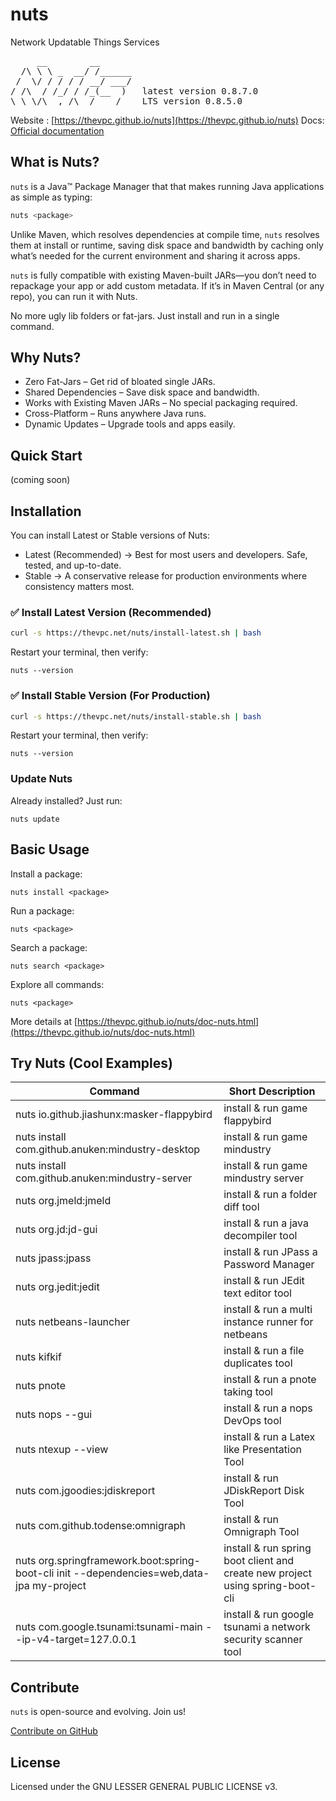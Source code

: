 # nuts
Network Updatable Things Services
<pre>
     __        __    
  /\ \ \ _  __/ /______
 /  \/ / / / / __/ ___/
/ /\  / /_/ / /_(__  )   latest version 0.8.7.0 
\_\ \/\__,_/\__/____/    LTS version 0.8.5.0 
</pre>

Website : [https://thevpc.github.io/nuts](https://thevpc.github.io/nuts)
Docs: [Official documentation](https://thevpc.github.io/nuts/doc-nuts.html)

## What is Nuts?

```nuts``` is a Java™ Package Manager that that makes running Java applications as simple as typing:

```bash
nuts <package>
```

Unlike Maven, which resolves dependencies at compile time, ```nuts``` resolves them at install or runtime, saving disk space and bandwidth by caching only what’s needed for the current environment and sharing it across apps.

```nuts``` is fully compatible with existing Maven-built JARs—you don’t need to repackage your app or add custom metadata. If it’s in Maven Central (or any repo), you can run it with Nuts.

No more ugly lib folders or fat-jars. Just install and run in a single command.

## Why Nuts?

- Zero Fat-Jars – Get rid of bloated single JARs.
- Shared Dependencies – Save disk space and bandwidth.
- Works with Existing Maven JARs – No special packaging required.
- Cross-Platform – Runs anywhere Java runs.
- Dynamic Updates – Upgrade tools and apps easily.

## Quick Start
(coming soon)

## Installation

You can install Latest or Stable versions of Nuts:
- Latest (Recommended) → Best for most users and developers. Safe, tested, and up-to-date.
- Stable → A conservative release for production environments where consistency matters most.

### ✅ Install Latest Version (Recommended)

```bash
curl -s https://thevpc.net/nuts/install-latest.sh | bash
```

Restart your terminal, then verify:

```
nuts --version
```

### ✅ Install Stable Version (For Production)

```bash
curl -s https://thevpc.net/nuts/install-stable.sh | bash
```

Restart your terminal, then verify:

```
nuts --version
```

### Update Nuts
Already installed? Just run:

```
nuts update
```

## Basic Usage

Install a package:

```
nuts install <package>
```

Run a package:

```
nuts <package>
```

Search a package:

```
nuts search <package>
```

Explore all commands:

```
nuts <package>
```

More details at [https://thevpc.github.io/nuts/doc-nuts.html](https://thevpc.github.io/nuts/doc-nuts.html)


## Try Nuts (Cool Examples)



| Command                                                                                    | Short Description                                                             |
|--------------------------------------------------------------------------------------------|-------------------------------------------------------------------------------|
| nuts io.github.jiashunx:masker-flappybird                                                  | install & run game flappybird                                                 |
| nuts install com.github.anuken:mindustry-desktop                                           | install & run game mindustry                                                  |
| nuts install com.github.anuken:mindustry-server                                            | install & run game mindustry server                                           |
| nuts org.jmeld:jmeld                                                                       | install & run a folder diff tool                                              |
| nuts org.jd:jd-gui                                                                         | install & run a java decompiler tool                                          |
| nuts jpass:jpass                                                                           | install & run JPass a Password Manager                                        |
| nuts org.jedit:jedit                                                                       | install & run JEdit text editor tool                                          |
| nuts netbeans-launcher                                                                     | install & run a multi instance runner for netbeans                            |
| nuts kifkif                                                                                | install & run a file duplicates tool                                          |
| nuts pnote                                                                                 | install & run a pnote taking tool                                             |
| nuts nops  --gui                                                                           | install & run a nops DevOps tool                                              |
| nuts ntexup --view                                                                         | install & run a Latex like Presentation Tool                                  |
| nuts com.jgoodies:jdiskreport                                                              | install & run JDiskReport Disk Tool                                           |
| nuts com.github.todense:omnigraph                                                          | install & run Omnigraph Tool                                                  |
| nuts org.springframework.boot:spring-boot-cli  init --dependencies=web,data-jpa my-project | install & run spring boot client and create new project using spring-boot-cli |
| nuts com.google.tsunami:tsunami-main --ip-v4-target=127.0.0.1                              | install & run google tsunami a network security scanner tool                  |

## Contribute
```nuts``` is open-source and evolving. Join us!

[Contribute on GitHub](https://thevpc.github.io/nuts/doc-nuts.html)

## License
Licensed under the GNU LESSER GENERAL PUBLIC LICENSE v3.
